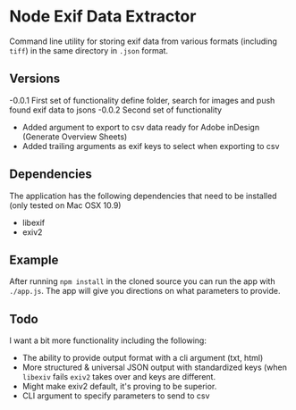 # Node Exif Data Extractor
Command line utility for storing exif data from various formats (including `tiff`) in the same directory in `.json` format.

## Versions

-0.0.1 First set of functionality define folder, search for images and push found exif data to jsons
-0.0.2 Second set of functionality
  * Added argument to export to csv data ready for Adobe inDesign (Generate Overview Sheets)
  * Added trailing arguments as exif keys to select when exporting to csv

## Dependencies
The application has the following dependencies that need to be installed (only tested on Mac OSX 10.9)

- libexif
- exiv2

## Example
After running `npm install` in the cloned source you can run the app with `./app.js`. The app will give you directions on what parameters to provide.

## Todo
I want a bit more functionality including the following:

* The ability to provide output format with a cli argument (txt, html)
* More structured & universal JSON output with standardized keys (when `libexiv` fails `exiv2` takes over and keys are different.
* Might make exiv2 default, it's proving to be superior.
* CLI argument to specify parameters to send to csv
